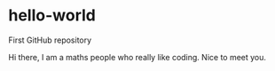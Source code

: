 # hello-world
First GitHub repository

Hi there, I am a maths people who really like coding. Nice to meet you.
